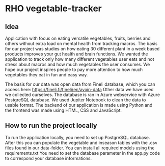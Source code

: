 # RHO vegetable-tracker
## Idea
Application with focus on eating versatile vegetables, fruits, berries and others without extra load on mental health from tracking macros. The basis for our project was studies on how eating 30 different plant in a week based products improves your gut health and brain functions. We wanted the application to track only how many different vegetables user eats and not stress about macros and how much vegetables the user consumes. We hope our project inspires people to pay more attention to how much vegetables they eat in fun and easy way.

The basis for our data was open data from Fineli database, which you can access here: https://fineli.fi/fineli/en/avoin-data
Other data we have used we collected ourselves.
The database is ran in Azure webservice with Azure PostgreSQL database. 
We used Jupiter Notebook to clean the data to usable format.
The backend of our application is made using Python and the frontend was made using HTML, CSS and JavaScript.
## How to run the project locally
To run the application locally, you need to set up PostgreSQL database.
After this you can populate the vegetable and inseason tables with the .csv files found in our data-folder.
You can install all required models using the requirements.txt
You need to set the database parameter in the app.py code to correspond your database informations.

